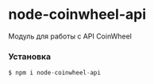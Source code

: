 # node-coinwheel-api
Модуль для работы с API CoinWheel



### Установка

```js
$ npm i node-coinwheel-api
```

